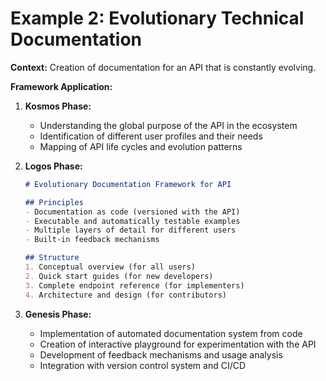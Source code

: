 # Example 2: Evolutionary Technical Documentation

**Context:** Creation of documentation for an API that is constantly evolving.

**Framework Application:**

1. **Kosmos Phase:**
   - Understanding the global purpose of the API in the ecosystem
   - Identification of different user profiles and their needs
   - Mapping of API life cycles and evolution patterns

2. **Logos Phase:**
   ```markdown
   # Evolutionary Documentation Framework for API
   
   ## Principles
   - Documentation as code (versioned with the API)
   - Executable and automatically testable examples
   - Multiple layers of detail for different users
   - Built-in feedback mechanisms
   
   ## Structure
   1. Conceptual overview (for all users)
   2. Quick start guides (for new developers)
   3. Complete endpoint reference (for implementers)
   4. Architecture and design (for contributors)
   ```

3. **Genesis Phase:**
   - Implementation of automated documentation system from code
   - Creation of interactive playground for experimentation with the API
   - Development of feedback mechanisms and usage analysis
   - Integration with version control system and CI/CD
